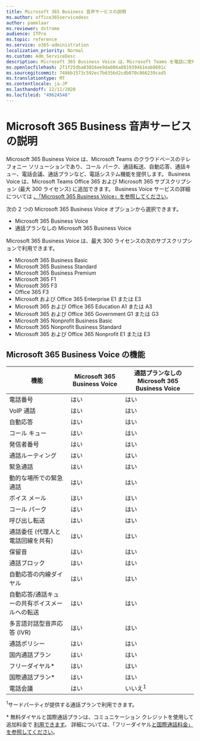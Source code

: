 ```yaml
---
title: Microsoft 365 Business 音声サービスの説明
ms.author: office365servicedesc
author: pamelaar
ms.reviewer: dstrome
audience: ITPro
ms.topic: reference
ms.service: o365-administration
localization_priority: Normal
ms.custom: Adm_ServiceDesc
description: Microsoft 365 Business Voice は、Microsoft Teams を電話に使用できるアドイン サービスです。 これは、電話システム、国内通話プラン、SMS、電話会議を組み合わせた機能です。
ms.openlocfilehash: 2f1f25dba03016ee9da086a8819394b1eab8691c
ms.sourcegitcommit: 7486b1573c592ec7b6356d2cdb070c866239cad5
ms.translationtype: MT
ms.contentlocale: ja-JP
ms.lasthandoff: 12/11/2020
ms.locfileid: "49624548"
---
```

# <a name="microsoft-365-business-voice-service-description"></a>Microsoft 365 Business 音声サービスの説明

Microsoft 365 Business Voice は、Microsoft Teams のクラウドベースのテレフォニー ソリューションであり、コール パーク、通話転送、自動応答、通話キュー、電話会議、通話プランなど、電話システム機能を提供します。 Business Voice は、Microsoft Teams Office 365 および Microsoft 365 サブスクリプション (最大 300 ライセンス) に追加できます。 Business Voice サービスの詳細については [、「Microsoft 365 Business Voice」を参照してください](https://docs.microsoft.com/MicrosoftTeams/business-voice/whats-business-voice)。

次の 2 つの Microsoft 365 Business Voice オプションから選択できます。

- Microsoft 365 Business Voice
- 通話プランなしの Microsoft 365 Business Voice

Microsoft 365 Business Voice は、最大 300 ライセンスの次のサブスクリプションで利用できます。

- Microsoft 365 Business Basic
- Microsoft 365 Business Standard
- Microsoft 365 Business Premium
- Microsoft 365 F1
- Microsoft 365 F3
- Office 365 F3
- Microsoft および Office 365 Enterprise E1 または E3
- Microsoft 365 および Office 365 Education A1 または A3
- Microsoft 365 および Office 365 Government G1 または G3
- Microsoft 365 Nonprofit Business Basic
- Microsoft 365 Nonprofit Business Standard
- Microsoft 365 および Office 365 Nonprofit E1 または E3

## <a name="microsoft-365-business-voice-features"></a>Microsoft 365 Business Voice の機能

| 機能 | Microsoft 365 Business Voice | 通話プランなしの Microsoft 365 Business Voice |
|--------------------------------------------------------|----------------------------------|-------------------------------------------------------|
| 電話番号                                          | はい                              | はい                                                   |
| VoIP 通話                                           | はい                              | はい                                                   |
| 自動応答                                        | はい                              | はい                                                   |
| コール キュー                                             | はい                              | はい                                                   |
| 発信者番号                                              | はい                              | はい                                                   |
| 通話ルーティング                                           | はい                              | はい                                                   |
| 緊急通話                                      | はい                              | はい                                                   |
| 動的な場所での緊急通話                | はい                              | はい                                                   |
| ボイス メール                                             | はい                              | はい                                                   |
| コール パーク                                              | はい                              | はい                                                   |
| 呼び出し転送                                        | はい                              | はい                                                   |
| 通話委任 (代理人と電話回線を共有)   | はい                              | はい                                                   |
| 保留音                                          | はい                              | はい                                                   |
| 通話ブロック                                             | はい                              | はい                                                   |
| 自動応答の内線ダイヤル                       | はい                              | はい                                                   |
| 自動応答/通話キューの共有ボイスメールへの転送 | はい                              | はい                                                   |
| 多言語対話型音声応答 (IVR)          | はい                              | はい                                                   |
| 通話ポリシー                                         | はい                              | はい                                                   |
| 国内通話プラン                                  | はい                              | はい                                                    |
| フリーダイヤル\*                                    | はい                              | はい                                                    |
| 国際通話プラン\*                           | はい                              | はい                                                    |
| 電話会議                                     | はい                              | いいえ<sup>1</sup>                                                   |

<sup>1</sup>サードパーティが提供する通話プランで利用できます。

\* 無料ダイヤルと国際通話プランは、コミュニケーション クレジットを使用して追加料金で [利用できます](https://docs.microsoft.com/microsoftteams/what-are-communications-credits)。 詳細については、「フリーダイヤル[と国際通話料金」](https://docs.microsoft.com/microsoftteams/toll-free-dialing-limitations-and-restrictions)[を参照してください](https://www.microsoft.com/microsoft-365/microsoft-teams/voice-calling?rtc=1#ow-download-rates)。
